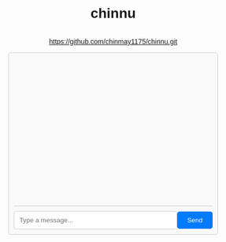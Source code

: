 # chinnu
https://github.com/chinmay1175/chinnu.git<!DOCTYPE html>
<html lang="en">
<head>
    <meta charset="UTF-8">
    <meta name="viewport" content="width=device-width, initial-scale=1.0">
    <title>Anonymous Chat</title>
    <style>
        body {
            font-family: Arial, sans-serif;
            display: flex;
            flex-direction: column;
            align-items: center;
            justify-content: center;
            height: 100vh;
            margin: 0;
        }
        #chat {
            width: 80%;
            max-width: 600px;
            border: 1px solid #ccc;
            border-radius: 5px;
            padding: 10px;
            background: #f9f9f9;
        }
        #messages {
            height: 300px;
            overflow-y: scroll;
            border-bottom: 1px solid #ccc;
            margin-bottom: 10px;
        }
        #message-input {
            display: flex;
            align-items: center;
        }
        #message {
            flex: 1;
            padding: 10px;
            border: 1px solid #ccc;
            border-radius: 5px;
        }
        #send-button {
            padding: 10px 20px;
            border: none;
            border-radius: 5px;
            background: #007bff;
            color: white;
            cursor: pointer;
        }
    </style>
</head>
<body>
    <div id="chat">
        <div id="messages"></div>
        <div id="message-input">
            <input type="text" id="message" placeholder="Type a message..." />
            <button id="send-button">Send</button>
        </div>
    </div>
    <script>
        const socket = new WebSocket('ws://localhost:3000');

        const messagesDiv = document.getElementById('messages');
        const messageInput = document.getElementById('message');
        const sendButton = document.getElementById('send-button');

        socket.addEventListener('message', function(event) {
            const message = document.createElement('div');
            message.textContent = event.data;
            messagesDiv.appendChild(message);
            messagesDiv.scrollTop = messagesDiv.scrollHeight;
        });

        sendButton.addEventListener('click', function() {
            const message = messageInput.value;
            if (message) {
                socket.send(message);
                messageInput.value = '';
            }
        });

        messageInput.addEventListener('keypress', function(event) {
            if (event.key === 'Enter') {
                sendButton.click();
            }
        });
    </script>
</body>
</html>
Backend (Node.js + WebSocket)
Create a server.js file:

javascript
Copy code
const WebSocket = require('ws');
const http = require('http');

const server = http.createServer();
const wss = new WebSocket.Server({ server });

wss.on('connection', (ws) => {
    ws.on('message', (message) => {
        // Broadcast message to all clients
        wss.clients.forEach((client) => {
            if (client.readyState === WebSocket.OPEN) {
                client.send(message);
            }
        });
    });
});

const PORT = 3000;
server.listen(PORT, () => {
    console.log(`Server is listening on port ${PORT}`);
});
Instructions
Setup Node.js:
